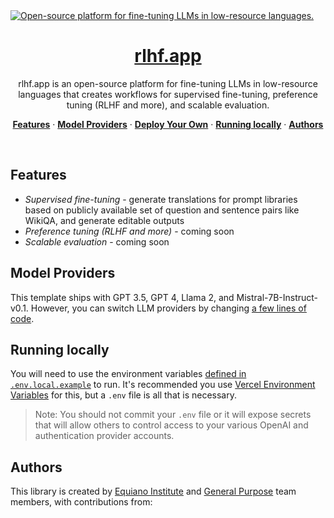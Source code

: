 <a href="https://rlhf.app/">
  <img alt="Open-source platform for fine-tuning LLMs in low-resource languages." src="https://github.com/ebayes/rlhf/blob/main/public/cover_photo.png"> 
  <h1 align="center">rlhf.app</h1>
</a>

<p align="center">
rlhf.app is an open-source platform for fine-tuning LLMs in low-resource languages that creates workflows for supervised fine-tuning, preference tuning (RLHF and more), and scalable evaluation.
</p>

<p align="center">
  <a href="#features"><strong>Features</strong></a> ·
  <a href="#model-providers"><strong>Model Providers</strong></a> ·
  <a href="#deploy-your-own"><strong>Deploy Your Own</strong></a> ·
  <a href="#running-locally"><strong>Running locally</strong></a> ·
  <a href="#authors"><strong>Authors</strong></a>
</p>
<br/>

## Features
- *Supervised fine-tuning* - generate translations for prompt libraries based on publicly available set of question and sentence pairs like WikiQA, and generate editable outputs
- *Preference tuning (RLHF and more)* - coming soon
- *Scalable evaluation* - coming soon

## Model Providers

This template ships with GPT 3.5, GPT 4, Llama 2, and Mistral-7B-Instruct-v0.1. However, you can switch LLM providers by changing [a few lines of code](https://github.com/ebayes/rlhf/blob/main/lib/llms.js).


## Running locally

You will need to use the environment variables [defined in `.env.local.example`](.env.local.example) to run. It's recommended you use [Vercel Environment Variables](https://vercel.com/docs/concepts/projects/environment-variables) for this, but a `.env` file is all that is necessary.

> Note: You should not commit your `.env` file or it will expose secrets that will allow others to control access to your various OpenAI and authentication provider accounts.

## Authors

This library is created by [Equiano Institute](https://equiano.institute) and [General Purpose](https://general-purpose.io) team members, with contributions from:
